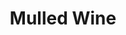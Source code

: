---
layout: recipe
title: Mulled Wine
description: A classic of our holiday gatherings, this mulled wine was a particular favorite during the cozy, crazy days of Ramona's first Christmas.
prep_time: 15 minutes
cook_time: 30 minutes
servings: 6-8
category: Drinks
effort: low
duration: minutes
source: Rosie Schaap

ingredients: |
  - 2 large oranges
  - 4¼ cups/1 liter red wine
  - 1¼ cups/10 ounces brandy
  - ½ cup dark brown sugar
  - 2 cinnamon sticks
  - 6 whole cloves
  - 3 cardamom pods, slightly crushed

instructions: |
  1. Using a peeler, remove the peel in strips from 1 orange then juice the orange. Slice the other orange into rounds and reserve for garnish.
  2. In a nonreactive saucepan, combine orange peel, juice and the rest of the ingredients. Stir over medium heat until the sugar dissolves, about 2 minutes. 
  3. Increase the heat to high, bring mixture to a boil, then immediately reduce the heat to low. Simmer gently until flavors meld, about 30 minutes. 
  4. Strain the mixture, discarding the solids.
  5. Ladle into cups or mugs. Garnish each with a reserved orange round.

notes: |
  - The store brand Malbec from Aldi is a good choice for this recipe, but you can also try a basic Australian Shiraz, an Italian Primitivo, or the inexpensive Zweigelt from Erdenlied.
---